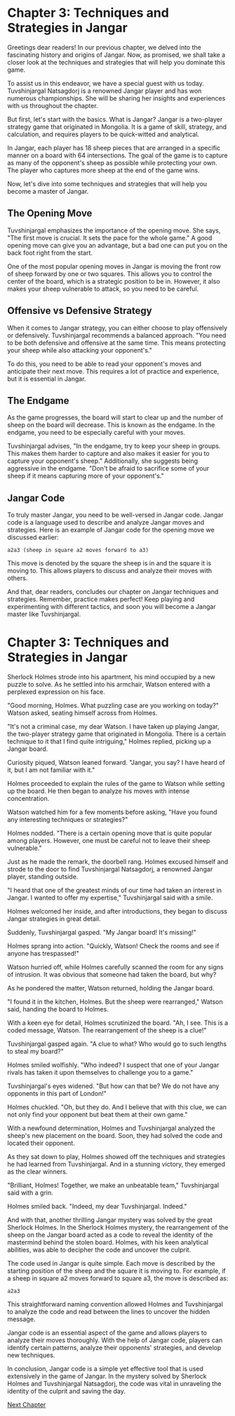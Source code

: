 # Chapter 3: Techniques and Strategies in Jangar

Greetings dear readers! In our previous chapter, we delved into the fascinating history and origins of Jangar. Now, as promised, we shall take a closer look at the techniques and strategies that will help you dominate this game.

To assist us in this endeavor, we have a special guest with us today. Tuvshinjargal Natsagdorj is a renowned Jangar player and has won numerous championships. She will be sharing her insights and experiences with us throughout the chapter.

But first, let's start with the basics. What is Jangar? Jangar is a two-player strategy game that originated in Mongolia. It is a game of skill, strategy, and calculation, and requires players to be quick-witted and analytical.

In Jangar, each player has 18 sheep pieces that are arranged in a specific manner on a board with 64 intersections. The goal of the game is to capture as many of the opponent's sheep as possible while protecting your own. The player who captures more sheep at the end of the game wins.

Now, let's dive into some techniques and strategies that will help you become a master of Jangar.

## The Opening Move

Tuvshinjargal emphasizes the importance of the opening move. She says, "The first move is crucial. It sets the pace for the whole game." A good opening move can give you an advantage, but a bad one can put you on the back foot right from the start.

One of the most popular opening moves in Jangar is moving the front row of sheep forward by one or two squares. This allows you to control the center of the board, which is a strategic position to be in. However, it also makes your sheep vulnerable to attack, so you need to be careful.

## Offensive vs Defensive Strategy

When it comes to Jangar strategy, you can either choose to play offensively or defensively. Tuvshinjargal recommends a balanced approach. "You need to be both defensive and offensive at the same time. This means protecting your sheep while also attacking your opponent's."

To do this, you need to be able to read your opponent's moves and anticipate their next move. This requires a lot of practice and experience, but it is essential in Jangar.

## The Endgame

As the game progresses, the board will start to clear up and the number of sheep on the board will decrease. This is known as the endgame. In the endgame, you need to be especially careful with your moves.

Tuvshinjargal advises, "In the endgame, try to keep your sheep in groups. This makes them harder to capture and also makes it easier for you to capture your opponent's sheep." Additionally, she suggests being aggressive in the endgame. "Don't be afraid to sacrifice some of your sheep if it means capturing more of your opponent's."

## Jangar Code

To truly master Jangar, you need to be well-versed in Jangar code. Jangar code is a language used to describe and analyze Jangar moves and strategies. Here is an example of Jangar code for the opening move we discussed earlier:

```
a2a3 (sheep in square a2 moves forward to a3)
```

This move is denoted by the square the sheep is in and the square it is moving to. This allows players to discuss and analyze their moves with others.

And that, dear readers, concludes our chapter on Jangar techniques and strategies. Remember, practice makes perfect! Keep playing and experimenting with different tactics, and soon you will become a Jangar master like Tuvshinjargal.
# Chapter 3: Techniques and Strategies in Jangar

Sherlock Holmes strode into his apartment, his mind occupied by a new puzzle to solve. As he settled into his armchair, Watson entered with a perplexed expression on his face.

"Good morning, Holmes. What puzzling case are you working on today?" Watson asked, seating himself across from Holmes.

"It's not a criminal case, my dear Watson. I have taken up playing Jangar, the two-player strategy game that originated in Mongolia. There is a certain technique to it that I find quite intriguing," Holmes replied, picking up a Jangar board.

Curiosity piqued, Watson leaned forward. "Jangar, you say? I have heard of it, but I am not familiar with it."

Holmes proceeded to explain the rules of the game to Watson while setting up the board. He then began to analyze his moves with intense concentration.

Watson watched him for a few moments before asking, "Have you found any interesting techniques or strategies?"

Holmes nodded. "There is a certain opening move that is quite popular among players. However, one must be careful not to leave their sheep vulnerable."

Just as he made the remark, the doorbell rang. Holmes excused himself and strode to the door to find Tuvshinjargal Natsagdorj, a renowned Jangar player, standing outside.

"I heard that one of the greatest minds of our time had taken an interest in Jangar. I wanted to offer my expertise," Tuvshinjargal said with a smile.

Holmes welcomed her inside, and after introductions, they began to discuss Jangar strategies in great detail.

Suddenly, Tuvshinjargal gasped. "My Jangar board! It's missing!"

Holmes sprang into action. "Quickly, Watson! Check the rooms and see if anyone has trespassed!"

Watson hurried off, while Holmes carefully scanned the room for any signs of intrusion. It was obvious that someone had taken the board, but why?

As he pondered the matter, Watson returned, holding the Jangar board.

"I found it in the kitchen, Holmes. But the sheep were rearranged," Watson said, handing the board to Holmes.

With a keen eye for detail, Holmes scrutinized the board. "Ah, I see. This is a coded message, Watson. The rearrangement of the sheep is a clue!"

Tuvshinjargal gasped again. "A clue to what? Who would go to such lengths to steal my board?"

Holmes smiled wolfishly. "Who indeed? I suspect that one of your Jangar rivals has taken it upon themselves to challenge you to a game."

Tuvshinjargal's eyes widened. "But how can that be? We do not have any opponents in this part of London!"

Holmes chuckled. "Oh, but they do. And I believe that with this clue, we can not only find your opponent but beat them at their own game."

With a newfound determination, Holmes and Tuvshinjargal analyzed the sheep's new placement on the board. Soon, they had solved the code and located their opponent.

As they sat down to play, Holmes showed off the techniques and strategies he had learned from Tuvshinjargal. And in a stunning victory, they emerged as the clear winners.

"Brilliant, Holmes! Together, we make an unbeatable team," Tuvshinjargal said with a grin.

Holmes smiled back. "Indeed, my dear Tuvshinjargal. Indeed." 

And with that, another thrilling Jangar mystery was solved by the great Sherlock Holmes.
In the Sherlock Holmes mystery, the rearrangement of the sheep on the Jangar board acted as a code to reveal the identity of the mastermind behind the stolen board. Holmes, with his keen analytical abilities, was able to decipher the code and uncover the culprit.

The code used in Jangar is quite simple. Each move is described by the starting position of the sheep and the square it is moving to. For example, if a sheep in square a2 moves forward to square a3, the move is described as:

```
a2a3
```

This straightforward naming convention allowed Holmes and Tuvshinjargal to analyze the code and read between the lines to uncover the hidden message.

Jangar code is an essential aspect of the game and allows players to analyze their moves thoroughly. With the help of Jangar code, players can identify certain patterns, analyze their opponents' strategies, and develop new techniques.

In conclusion, Jangar code is a simple yet effective tool that is used extensively in the game of Jangar. In the mystery solved by Sherlock Holmes and Tuvshinjargal Natsagdorj, the code was vital in unraveling the identity of the culprit and saving the day.


[Next Chapter](04_Chapter04.md)